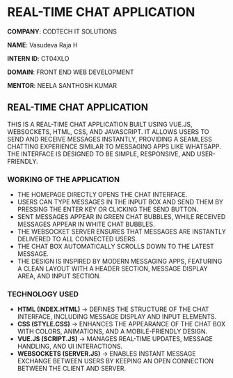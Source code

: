 # REAL-TIME CHAT APPLICATION

**COMPANY**: CODTECH IT SOLUTIONS  

**NAME**: Vasudeva Raja H  

**INTERN ID**: CT04XLO  

**DOMAIN**: FRONT END WEB DEVELOPMENT  

**MENTOR**: NEELA SANTHOSH KUMAR

## **REAL-TIME CHAT APPLICATION**  

THIS IS A REAL-TIME CHAT APPLICATION BUILT USING VUE.JS, WEBSOCKETS, HTML, CSS, AND JAVASCRIPT. IT ALLOWS USERS TO SEND AND RECEIVE MESSAGES INSTANTLY, PROVIDING A SEAMLESS CHATTING EXPERIENCE SIMILAR TO MESSAGING APPS LIKE WHATSAPP. THE INTERFACE IS DESIGNED TO BE SIMPLE, RESPONSIVE, AND USER-FRIENDLY.  

### WORKING OF THE APPLICATION 
- THE HOMEPAGE DIRECTLY OPENS THE CHAT INTERFACE.  
- USERS CAN TYPE MESSAGES IN THE INPUT BOX AND SEND THEM BY PRESSING THE ENTER KEY OR CLICKING THE SEND BUTTON.  
- SENT MESSAGES APPEAR IN GREEN CHAT BUBBLES, WHILE RECEIVED MESSAGES APPEAR IN WHITE CHAT BUBBLES.  
- THE WEBSOCKET SERVER ENSURES THAT MESSAGES ARE INSTANTLY DELIVERED TO ALL CONNECTED USERS.  
- THE CHAT BOX AUTOMATICALLY SCROLLS DOWN TO THE LATEST MESSAGE.  
- THE DESIGN IS INSPIRED BY MODERN MESSAGING APPS, FEATURING A CLEAN LAYOUT WITH A HEADER SECTION, MESSAGE DISPLAY AREA, AND INPUT SECTION.  

### TECHNOLOGY USED 
- **HTML (INDEX.HTML)** → DEFINES THE STRUCTURE OF THE CHAT INTERFACE, INCLUDING MESSAGE DISPLAY AND INPUT ELEMENTS.  
- **CSS (STYLE.CSS)** → ENHANCES THE APPEARANCE OF THE CHAT BOX WITH COLORS, ANIMATIONS, AND A MOBILE-FRIENDLY DESIGN.  
- **VUE.JS (SCRIPT.JS)** → MANAGES REAL-TIME UPDATES, MESSAGE HANDLING, AND UI INTERACTIONS.  
- **WEBSOCKETS (SERVER.JS)** → ENABLES INSTANT MESSAGE EXCHANGE BETWEEN USERS BY KEEPING AN OPEN CONNECTION BETWEEN THE CLIENT AND SERVER.
